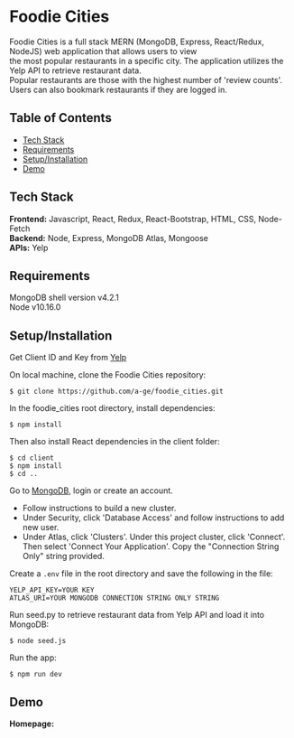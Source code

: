 # Foodie Cities
Foodie Cities is a full stack MERN (MongoDB, Express, React/Redux, NodeJS) web application that allows users to view<br/>
 the most popular restaurants in a specific city. The application utilizes the Yelp API to retrieve restaurant data.<br/>
 Popular restaurants are those with the highest number of 'review counts'. Users can also bookmark restaurants if they are logged in.

## Table of Contents
* [Tech Stack](#techstack)<br/>
* [Requirements](#Requirements)<br/>
* [Setup/Installation](#installation)<br/>
* [Demo](#demo)<br/>

<a name="techstack"/></a>
## Tech Stack
**Frontend:** Javascript, React, Redux, React-Bootstrap, HTML, CSS, Node-Fetch</br>
**Backend:** Node, Express, MongoDB Atlas, Mongoose<br/>
**APIs:** Yelp<br/>

<a name="Requirements"/></a>
## Requirements
MongoDB shell version v4.2.1
<br>
Node v10.16.0

<a name="installation"/></a>
## Setup/Installation
Get Client ID and Key from [Yelp](https://www.yelp.com/fusion)

On local machine, clone the Foodie Cities repository:
```
$ git clone https://github.com/a-ge/foodie_cities.git
```
In the foodie_cities root directory, install dependencies:
```
$ npm install
```
Then also install React dependencies in the client folder:
```
$ cd client
$ npm install
$ cd ..
```

Go to [MongoDB](https://www.mongodb.com/), login or create an account.
  - Follow instructions to build a new cluster.
  - Under Security, click 'Database Access' and follow instructions to add new user.
  - Under Atlas, click 'Clusters'. Under this project cluster, click 'Connect'.<br/>
    Then select 'Connect Your Application'. Copy the "Connection String Only" string provided.

Create a `.env` file in the root directory and save the following in the file:
```
YELP_API_KEY=YOUR KEY
ATLAS_URI=YOUR MONGODB CONNECTION STRING ONLY STRING
```

Run seed.py to retrieve restaurant data from Yelp API and load it into MongoDB:
```
$ node seed.js
```

Run the app:
```
$ npm run dev
```

<a name="demo"/></a>
## Demo
**Homepage:**
<br/><br/>
